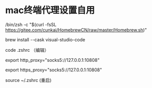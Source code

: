 # mac终端代理设置自用

/bin/zsh -c "$(curl -fsSL https://gitee.com/cunkai/HomebrewCN/raw/master/Homebrew.sh)"

brew install --cask visual-studio-code

code .zshrc （编辑）

export http_proxy="socks5://127.0.0.1:10808"

export https_proxy="socks5://127.0.0.1:10808"

source ~/.zshrc (重启)

